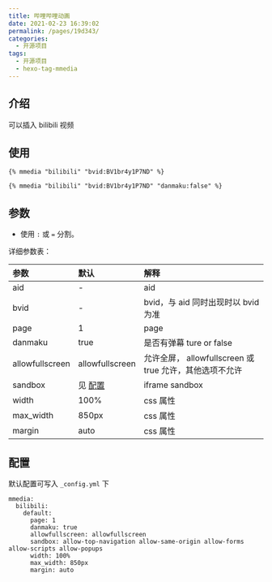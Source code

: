 ```yaml
---
title: 哔哩哔哩动画
date: 2021-02-23 16:39:02
permalink: /pages/19d343/
categories:
  - 开源项目
tags:
  - 开源项目
  - hexo-tag-mmedia
---
```


## 介绍

可以插入 bilibili 视频

## 使用

```
{% mmedia "bilibili" "bvid:BV1br4y1P7ND" %}
```

```
{% mmedia "bilibili" "bvid:BV1br4y1P7ND" "danmaku:false" %}
```

## 参数

- 使用 `:` 或 `=` 分割。

详细参数表：

| 参数            | 默认             | 解释                                                    |
| :-------------- | :--------------- | :------------------------------------------------------ |
| aid             | -                | aid                                                     |
| bvid            | -                | bvid，与 aid 同时出现时以 bvid 为准                     |
| page            | 1                | page                                                    |
| danmaku         | true             | 是否有弹幕 ture or false                                |
| allowfullscreen | allowfullscreen  | 允许全屏， allowfullscreen 或 true 允许，其他选项不允许 |
| sandbox         | 见 [配置](#配置) | iframe sandbox                                          |
| width           | 100%             | css 属性                                                |
| max_width       | 850px            | css 属性                                                |
| margin          | auto             | css 属性                                                |

## 配置

默认配置可写入 `_config.yml` 下

```
mmedia:
  bilibili:
    default:
      page: 1
      danmaku: true
      allowfullscreen: allowfullscreen
      sandbox: allow-top-navigation allow-same-origin allow-forms allow-scripts allow-popups
      width: 100%
      max_width: 850px
      margin: auto
```
